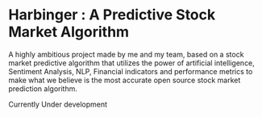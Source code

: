 # Harbinger : A Predictive Stock Market Algorithm
A highly ambitious project made by me and my team, based on a stock market predictive algorithm that utilizes the power of artificial intelligence, Sentiment Analysis, NLP, Financial indicators
and performance metrics to make what we believe is the most accurate open source stock market prediction algorithm.

Currently Under development
